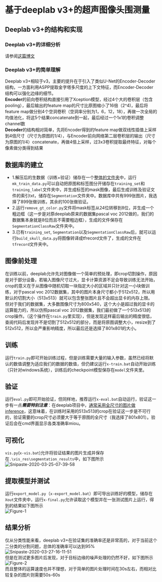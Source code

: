 # 基于deeplab v3+的超声图像头围测量

## Deeplab v3+的结构和实现
### Deeplab v3+的详细分析
请参阅[这篇博文](https://zhangbin0917.github.io/2018/06/03/Encoder-Decoder-with-Atrous-Separable-Convolution-for-Semantic-Image-Segmentation/)
### Deeplab v3+的简单理解
Deeplab v3+相较于v3，主要的提升在于引入了类似U-Net的Encoder-Decoder结构，一方面利用ASPP提取金字塔多尺度的上下文特征，而Encoder-Decoder结构可以强化边缘的细节。</br>
**Encoder**的前向卷积结构直接引用了Xception模型，经过4个大的卷积层（包含pooling），最后输出的feature map的尺寸比原图缩小了16倍（2^4)，最后将feature map做分别4个空洞卷积（空洞率分别为1，6，12，18），再做一次全局的均值池化，将这5个结果concatenate到一起，最后经过一个1x1的卷积调整channel数</br>
**Decoder**的结构相对简单，先将Encoder得到的feature map做双线性插值上采样到4倍尺寸（尺寸为原图的1/4），与Encoder前向网络第二层卷积层的输出（尺寸为原图的1/4）concatenate，再做4倍上采样，过3x3卷积提取最终特征，对每个像素做分类得到结果

## 数据库的建立
* 1.解压后的生数据（训练+验证）储存在一个[整体的文件夹](https://drive.google.com/open?id=1rWuVtATwO_Oe8vPIXIbwIkIeaB84zZr3)中，运行`mk_train_data.py`可以自动把原图和标签图分开储存在`training_set`和`training_label`文件夹中，并生成标签的mask图像，最后生成训练及验证文件的索引txt，储存在`Segmentation`文件夹中。数据库中共有999张图片，我选择了899张做训练，其余的100张做验证。
* 2.运行`remove_gt_color.py`文件将mask标签从24位转移到8位，并生成一个粗边框（这一步是对原deeplab原来的数据集pascal voc 2012做的，我们的数据集本身就是8位而且不需要粗边框），生成的文件保存在`SegmentationClassRaw`文件夹中。
* 3.已有`training_set`, `Segmentation`以及`SegmentationClassRaw`后，就可以运行`build_skull_data.py`将图像转译成tfrecord文件了，生成的文件在`tfrecord`文件夹中。

## 图像前处理
在训练以前，deeplab允许先对图像做一个简单的预处理，即crop切割操作，原因是对于部分设备，若输入图像尺寸过大，显卡计算资源不足会导致训练无法开始，crop的意义在于从图像中随机切取一块指定大小的区域并只针对这一小块做训练，对于pascal voc 2012数据集，其中的图片本身尺寸都小于512x512，所以用默认的切割大小（513x513）就可以包含整张图片且不会超出显卡的内存上限。
但对于我们的数据集，大多数图像尺寸为800x540，这个大小是超过我的显卡的运算能力的，所以仿照pascal voc 2012数据集，我们最初做了一个513x513的crop操作。（这个操作在`train.py`里实现），但是发现这样最后输出的精度很低，查阅代码后发现并不是切割了512x512的部分，而是将原图调整大小，resize到了512x512，所以会严重影响精度，所以最后还是选择了801x801的大小。

## 训练
运行`train.py`即可开始训练过程，但是训练需要大量的输入参数，虽然已经将默认的数值调整为适应我们的数据的数值，但仍建议运行`x-train.bat`自动开始训练（只针对windows系统），训练后的checkpoint模型保存在`model`文件夹里。

## 验证
运行`eval.py`即可开始验证，但同样地，推荐运行`x-eval.bat`自动运行，验证这一步有一点***需要特别注意***：在deeplab项目中，[通常采用全尺寸的图片做inference](https://github.com/tensorflow/models/issues/3939)，这意味着，在训练时采用的513x513的crop在验证这一步是不可行的，验证需要的crop尺寸必须要大于等于原图的全尺寸（我选择了801x801）。验证后会在cmd界面显示各类准确率miou。

## 可视化
`vis.py`(`x-vis.bat`)允许将验证结果的图片生成并保存在`.\vis_res\segmentation_results`中，如下图所示</br>
<img src="https://i.ibb.co/SBtx15S/Snipaste-2020-03-25-07-39-58.jpg" alt="Snipaste-2020-03-25-07-39-58" border="0"></br>

## 提取模型并测试
运行`export_model.py`（`x-export_model.bat`）即可导出训练好的模型，储存在`Xout`文件夹中，运行`x-final.py`允许读取这个模型并在一张测试图片上运行，得到的结果如下图所示</br>
<img src="https://i.ibb.co/hVTtdyM/Figure-1.png" alt="Figure-1" border="0">

## 结果分析
仅从分类性能来看，deeplab v3+在验证集的准确率还是非常高的，对于当前这个二分类的分割问题，总体的准确率可以达到95%</br>
<img src="https://i.ibb.co/XywDYP8/Snipaste-2020-03-27-16-11-51.jpg" alt="Snipaste-2020-03-27-16-11-51" border="0"></br>
但是在测试更多图片后发现，对于目标边缘的噪声处理的仍然不好，如下图所示</br>
<img src="https://i.ibb.co/SRZshLs/Figure-2.png" alt="Figure-2" border="0"></br>
而且整体的运算速度也并不理想，对于简单的图片处理时间在30s左右，而相对比较复杂的图片则需要50s-60s
